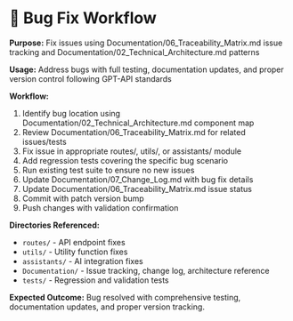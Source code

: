 # 🐛 Bug Fix Workflow
**Purpose:** Fix issues using Documentation/06_Traceability_Matrix.md issue tracking and Documentation/02_Technical_Architecture.md patterns

**Usage:** Address bugs with full testing, documentation updates, and proper version control following GPT-API standards

**Workflow:**
1. Identify bug location using Documentation/02_Technical_Architecture.md component map
2. Review Documentation/06_Traceability_Matrix.md for related issues/tests
3. Fix issue in appropriate routes/, utils/, or assistants/ module
4. Add regression tests covering the specific bug scenario
5. Run existing test suite to ensure no new issues
6. Update Documentation/07_Change_Log.md with bug fix details
7. Update Documentation/06_Traceability_Matrix.md issue status
8. Commit with patch version bump
9. Push changes with validation confirmation

**Directories Referenced:**
- `routes/` - API endpoint fixes
- `utils/` - Utility function fixes  
- `assistants/` - AI integration fixes
- `Documentation/` - Issue tracking, change log, architecture reference
- `tests/` - Regression and validation tests

**Expected Outcome:** Bug resolved with comprehensive testing, documentation updates, and proper version tracking.
